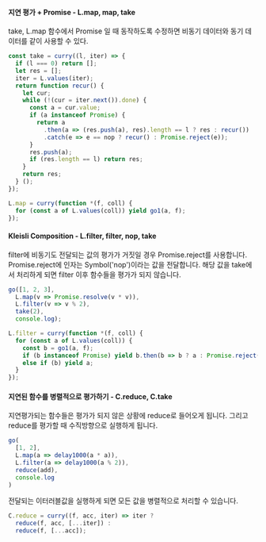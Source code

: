 #### 지연 평가 + Promise - L.map, map, take
take, L.map 함수에서 Promise 일 때 동작하도록 수정하면 비동기 데이터와 동기 데이터를 같이 사용할 수 있다.
```js
const take = curry((l, iter) => {
  if (l === 0) return [];
  let res = [];
  iter = L.values(iter);
  return function recur() {
    let cur;
    while (!(cur = iter.next()).done) {
      const a = cur.value;
      if (a instanceof Promise) {
        return a
          .then(a => (res.push(a), res).length == l ? res : recur())
          .catch(e => e == nop ? recur() : Promise.reject(e));
      }
      res.push(a);
      if (res.length == l) return res;
    }
    return res;
  } ();
});
```
```js
L.map = curry(function *(f, coll) {
  for (const a of L.values(coll)) yield go1(a, f);
});
```

#### Kleisli Composition - L.filter, filter, nop, take
filter에 비동기도 전달되는 값의 평가가 거짓일 경우 Promise.reject를 사용합니다. Promise.reject에 인자는 Symbol('nop')이라는 값을 전달합니다. 해당 값을 take에서 처리하게 되면 filter 이후 함수들을 평가가 되지 않습니다.
```js
go([1, 2, 3],
  L.map(v => Promise.resolve(v * v)),
  L.filter(v => v % 2),
  take(2),
  console.log);
```

```js
L.filter = curry(function *(f, coll) {
  for (const a of L.values(coll)) {
    const b = go1(a, f);
    if (b instanceof Promise) yield b.then(b => b ? a : Promise.reject(nop));
    else if (b) yield a;
  }
});
```

#### 지연된 함수를 병렬적으로 평가하기 - C.reduce, C.take
지연평가되는 함수들은 평가가 되지 않은 상황에 reduce로 들어오게 됩니다. 그리고 reduce를 평가할 때 수직방향으로 실행하게 됩니다.
```js
go(
  [1, 2],
  L.map(a => delay1000(a * a)),
  L.filter(a => delay1000(a % 2)),
  reduce(add),
  console.log
)
```

전달되는 이터러블값을 실행하게 되면 모든 값을 병렬적으로 처리할 수 있습니다.
```js
C.reduce = curry((f, acc, iter) => iter ?
  reduce(f, acc, [...iter]) : 
  reduce(f, [...acc]);
```
